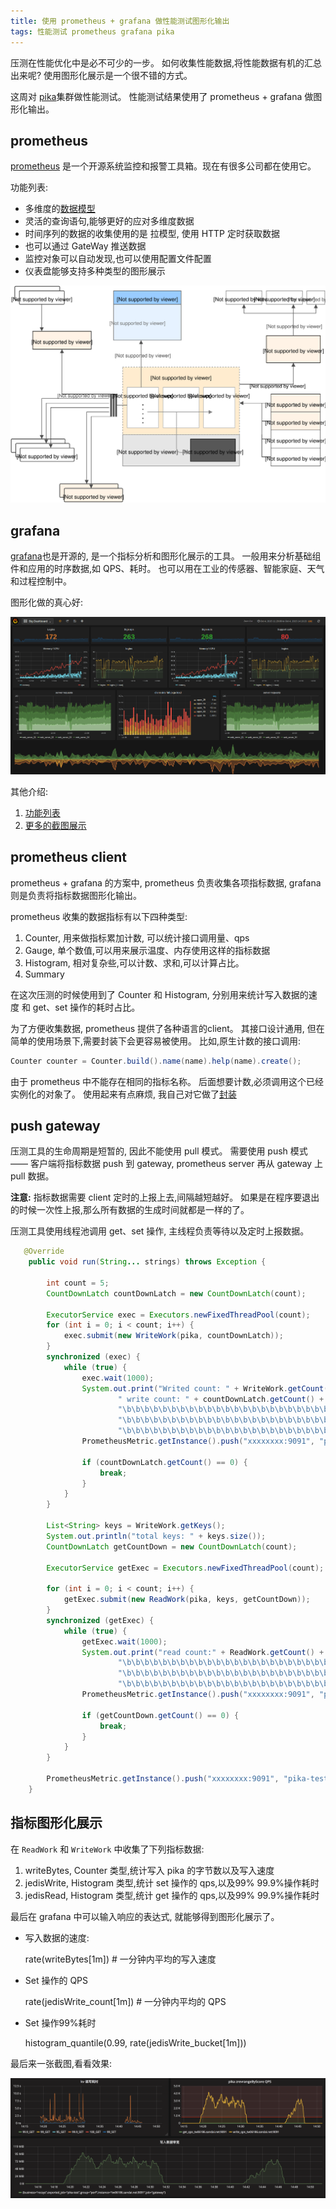 ```yaml
---
title: 使用 prometheus + grafana 做性能测试图形化输出
tags: 性能测试 prometheus grafana pika
---
```


压测在性能优化中是必不可少的一步。
如何收集性能数据,将性能数据有机的汇总出来呢?
使用图形化展示是一个很不错的方式。

这周对 [pika](https://github.com/Qihoo360/pika)集群做性能测试。
性能测试结果使用了 prometheus + grafana 做图形化输出。

<!--more-->

## prometheus

[prometheus](https://prometheus.io/docs/introduction/overview/)
是一个开源系统监控和报警工具箱。现在有很多公司都在使用它。

功能列表:

- 多维度的[数据模型](https://prometheus.io/docs/concepts/data_model/)
- 灵活的查询语句,能够更好的应对多维度数据
- 时间序列的数据的收集使用的是 拉模型, 使用 HTTP 定时获取数据
- 也可以通过 GateWay 推送数据
- 监控对象可以自动发现,也可以使用配置文件配置
- 仪表盘能够支持多种类型的图形展示

![Architecture](/assets/img/prometheus/architecture.svg)



## grafana

[grafana](http://docs.grafana.org/)也是开源的,
是一个指标分析和图形化展示的工具。
一般用来分析基础组件和应用的时序数据,如 QPS、耗时。
也可以用在工业的传感器、智能家庭、天气和过程控制中。

图形化做的真心好:

![dashborad](/assets/img/grafana/dashboard_ex1.png?@1.5x)

其他介绍:
1. [功能列表](http://grafana.org/features/)
2. [更多的截图展示](http://docs.grafana.org/tutorials/screencasts/)

## prometheus client

prometheus + grafana 的方案中, prometheus 负责收集各项指标数据,
 grafana 则是负责将指标数据图形化输出。

prometheus 收集的数据指标有以下四种类型:

1. Counter, 用来做指标累加计数, 可以统计接口调用量、qps
2. Gauge, 单个数值,可以用来展示温度、内存使用这样的指标数据
3. Histogram, 相对复杂些,可以计数、求和,可以计算占比。
4. Summary

在这次压测的时候使用到了 Counter 和 Histogram, 分别用来统计写入数据的速度
和 get、set 操作的耗时占比。

为了方便收集数据, prometheus 提供了各种语言的client。
其接口设计通用, 但在简单的使用场景下,需要封装下会更容易被使用。
比如,原生计数的接口调用:

```java
Counter counter = Counter.build().name(name).help(name).create();
```

由于 prometheus 中不能存在相同的指标名称。
后面想要计数,必须调用这个已经实例化的对象了。
使用起来有点麻烦, 我自己对它做了[封装](https://gist.github.com/kkfnui/4905d879005d76acfd36b4cc6758bcbd)

## push gateway

压测工具的生命周期是短暂的, 因此不能使用 pull 模式。
需要使用 push 模式 —— 客户端将指标数据 push 到 gateway,
 prometheus server 再从 gateway 上 pull 数据。

**注意:** 指标数据需要 client 定时的上报上去,间隔越短越好。
如果是在程序要退出的时候一次性上报,那么所有数据的生成时间就都是一样的了。

压测工具使用线程池调用 get、set 操作, 主线程负责等待以及定时上报数据。

```java
   @Override
    public void run(String... strings) throws Exception {

        int count = 5;
        CountDownLatch countDownLatch = new CountDownLatch(count);

        ExecutorService exec = Executors.newFixedThreadPool(count);
        for (int i = 0; i < count; i++) {
            exec.submit(new WriteWork(pika, countDownLatch));
        }
        synchronized (exec) {
            while (true) {
                exec.wait(1000);
                System.out.print("Writed count: " + WriteWork.getCount() +
                        " write count: " + countDownLatch.getCount() +
                        "\b\b\b\b\b\b\b\b\b\b\b\b\b\b\b\b\b\b\b\b\b\b\b\b\b\b\b\b\b\b\b\b\b" +
                        "\b\b\b\b\b\b\b\b\b\b\b\b\b\b\b\b\b\b\b\b\b\b\b\b\b\b\b\b\b\b\b\b\b" +
                        "\b\b\b\b\b\b\b\b\b\b\b\b\b\b\b\b\b\b\b\b\b\b\b\b\b\b\b\b\b\b\b\b\b\b");
                PrometheusMetric.getInstance().push("xxxxxxxx:9091", "pika-test");

                if (countDownLatch.getCount() == 0) {
                    break;
                }
            }
        }

        List<String> keys = WriteWork.getKeys();
        System.out.println("total keys: " + keys.size());
        CountDownLatch getCountDown = new CountDownLatch(count);

        ExecutorService getExec = Executors.newFixedThreadPool(count);

        for (int i = 0; i < count; i++) {
            getExec.submit(new ReadWork(pika, keys, getCountDown));
        }
        synchronized (getExec) {
            while (true) {
                getExec.wait(1000);
                System.out.print("read count:" + ReadWork.getCount() + ". thread count: " + getCountDown.getCount() +
                        "\b\b\b\b\b\b\b\b\b\b\b\b\b\b\b\b\b\b\b\b\b\b\b\b\b" +
                        "\b\b\b\b\b\b\b\b\b\b\b\b\b\b\b\b\b\b\b\b\b\b\b\b\b" +
                        "\b\b\b\b\b\b\b\b\b\b\b\b\b\b\b\b\b\b\b\b\b\b\b\b\b");
                PrometheusMetric.getInstance().push("xxxxxxxx:9091", "pika-test");

                if (getCountDown.getCount() == 0) {
                    break;
                }
            }
        }

        PrometheusMetric.getInstance().push("xxxxxxxx:9091", "pika-test");
    }
```


## 指标图形化展示


在 `ReadWork` 和 `WriteWork` 中收集了下列指标数据:

1. writeBytes, Counter 类型,统计写入 pika 的字节数以及写入速度
2. jedisWrite, Histogram 类型,统计 set 操作的 qps,以及99% 99.9%操作耗时
3. jedisRead,  Histogram 类型,统计 get 操作的 qps,以及99% 99.9%操作耗时

最后在 grafana 中可以输入响应的表达式, 就能够得到图形化展示了。

- 写入数据的速度:

  rate(writeBytes[1m])   # 一分钟内平均的写入速度

- Set 操作的 QPS

  rate(jedisWrite_count[1m]) # 一分钟内平均的 QPS

- Set 操作99%耗时

  histogram_quantile(0.99, rate(jedisWrite_bucket[1m]))

最后来一张截图,看看效果:

![测试截图](/assets/img/grafana/perf.png)